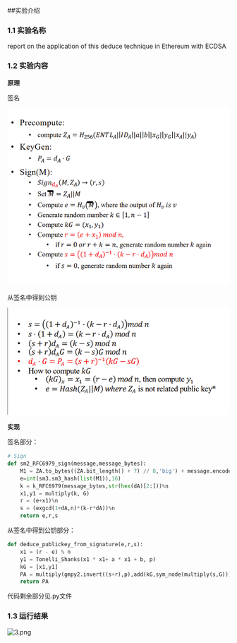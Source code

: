 ##实验介绍

### 1.1 实验名称
report on the application of this deduce technique in Ethereum with ECDSA
### 1.2 实验内容
**原理**

签名

![1.png](SQlImhEO.png)

从签名中得到公钥

![2.png](UToWMHih.png)



**实现**

签名部分：

```python
# Sign
def sm2_RFC6979_sign(message,message_bytes):
    M1 = ZA.to_bytes((ZA.bit_length() + 7) // 8,'big') + message.encode()
    e=int(sm3.sm3_hash(list(M1)),16)
    k = k_RFC6979(message_bytes,str(hex(dA)[2:]))%n
    x1,y1 = multiply(k, G)
    r = (e+x1)%n
    s = (exgcd(1+dA,n)*(k-r*dA))%n
    return e,r,s

```
从签名中得到公钥部分：

```python
def deduce_publickey_from_signature(e,r,s):
    x1 = (r - e) % n
    y1 = Tonelli_Shanks(x1 * x1+ a * x1 + b, p)
    kG = [x1,y1]
    PA = multiply(gmpy2.invert((s+r),p),add(kG,sym_node(multiply(s,G))))
    return PA

```

代码剩余部分见.py文件

### 1.3 运行结果

![3.png](https://img1.imgtp.com/2023/07/30/iONaUk6T.png)

